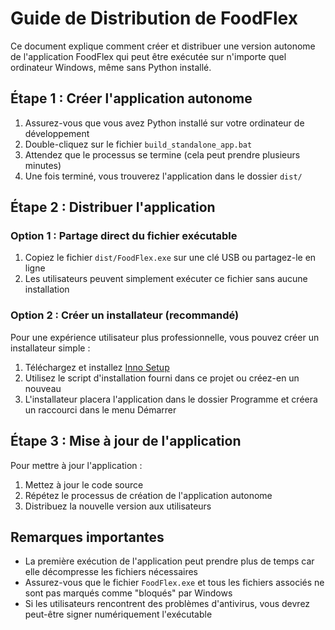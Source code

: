 # Guide de Distribution de FoodFlex

Ce document explique comment créer et distribuer une version autonome de l'application FoodFlex qui peut être exécutée sur n'importe quel ordinateur Windows, même sans Python installé.

## Étape 1 : Créer l'application autonome

1. Assurez-vous que vous avez Python installé sur votre ordinateur de développement
2. Double-cliquez sur le fichier `build_standalone_app.bat`
3. Attendez que le processus se termine (cela peut prendre plusieurs minutes)
4. Une fois terminé, vous trouverez l'application dans le dossier `dist/`

## Étape 2 : Distribuer l'application

### Option 1 : Partage direct du fichier exécutable

1. Copiez le fichier `dist/FoodFlex.exe` sur une clé USB ou partagez-le en ligne
2. Les utilisateurs peuvent simplement exécuter ce fichier sans aucune installation

### Option 2 : Créer un installateur (recommandé)

Pour une expérience utilisateur plus professionnelle, vous pouvez créer un installateur simple :

1. Téléchargez et installez [Inno Setup](https://jrsoftware.org/isdl.php)
2. Utilisez le script d'installation fourni dans ce projet ou créez-en un nouveau
3. L'installateur placera l'application dans le dossier Programme et créera un raccourci dans le menu Démarrer

## Étape 3 : Mise à jour de l'application

Pour mettre à jour l'application :

1. Mettez à jour le code source
2. Répétez le processus de création de l'application autonome
3. Distribuez la nouvelle version aux utilisateurs

## Remarques importantes

- La première exécution de l'application peut prendre plus de temps car elle décompresse les fichiers nécessaires
- Assurez-vous que le fichier `FoodFlex.exe` et tous les fichiers associés ne sont pas marqués comme "bloqués" par Windows
- Si les utilisateurs rencontrent des problèmes d'antivirus, vous devrez peut-être signer numériquement l'exécutable 